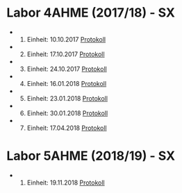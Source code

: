 # Labor 4AHME (2017/18) - SX

* 1. Einheit: 10.10.2017 [Protokoll](boejam13/README_10.10.2017.md)
* 2. Einheit: 17.10.2017 [Protokoll](boejam13/README_17.10.2017.md)
* 3. Einheit: 24.10.2017 [Protokoll](boejam13/README_24.10.2017.md)
* 4. Einheit: 16.01.2018 [Protokoll](https://github.com/HTLMechatronics/m14-la1-sx/blob/boejam13/boejam13/Einheit_16_01_2018.md)
* 5. Einheit: 23.01.2018 [Protokoll](boejam13/Einheit_23_01_2018.md)
* 6. Einheit: 30.01.2018 [Protokoll](boejam13/Einheit_30_01_2018.md)
* 7. Einheit: 17.04.2018 [Protokoll](boejam13/Einheit_17_04_2018.md)


# Labor 5AHME (2018/19) - SX

* 1. Einheit: 19.11.2018 [Protokoll](boejam13/protokoll_g1_boejam13_19.11.2018.md)
